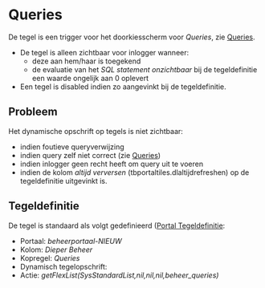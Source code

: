 # Queries

De tegel is een trigger voor het doorkiesscherm voor *Queries*, zie [Queries](../../../../instellen_inrichten/queries.md).

  - De tegel is alleen zichtbaar voor inlogger wanneer:
    - deze aan hem/haar is toegekend
    - de evaluatie van het *SQL statement onzichtbaar* bij de tegeldefinitie een waarde ongelijk aan 0 oplevert
  - Een tegel is disabled indien zo aangevinkt bij de tegeldefinitie.

## Probleem

Het dynamische opschrift op tegels is niet zichtbaar:

  - indien foutieve queryverwijzing
  - indien query zelf niet correct (zie [Queries](../../../../instellen_inrichten/queries.md))
  - indien inlogger geen recht heeft om query uit te voeren
  - indien de kolom *altijd verversen* (tbportaltiles.dlaltijdrefreshen) op de tegeldefinitie uitgevinkt is.

## Tegeldefinitie

De tegel is standaard als volgt gedefinieerd ([Portal Tegeldefinitie](../../../../instellen_inrichten/portaldefinitie/portal_tegel.md):

  - Portaal: *beheerportaal-NIEUW*
  - Kolom: *Dieper Beheer*
  - Kopregel: *Queries*
  - Dynamisch tegelopschrift:
  - Actie: *getFlexList(SysStandardList,nil,nil,nil,beheer_queries)*

